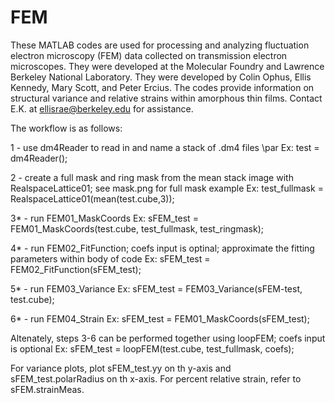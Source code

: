# FEM

These MATLAB codes are used for processing and analyzing fluctuation electron microscopy (FEM) data collected on transmission electron microscopes. They were developed at the Molecular Foundry and Lawrence Berkeley National Laboratory. They were developed by Colin Ophus, Ellis Kennedy, Mary Scott, and Peter Ercius. The codes provide information on structural variance and relative strains within amorphous thin films. Contact E.K. at ellisrae@berkeley.edu for assistance.

The workflow is as follows:

1 - use dm4Reader to read in and name a stack of .dm4 files \par
  Ex: test = dm4Reader();

2 - create a full mask and ring mask from the mean stack image with RealspaceLattice01; see mask.png for full mask example
  Ex: test_fullmask = RealspaceLattice01(mean(test.cube,3));
  
3* - run FEM01_MaskCoords
  Ex: sFEM_test = FEM01_MaskCoords(test.cube, test_fullmask, test_ringmask);

4* - run FEM02_FitFunction; coefs input is optinal; approximate the fitting parameters within body of code
  Ex: sFEM_test = FEM02_FitFunction(sFEM_test);
  
5* - run FEM03_Variance
  Ex: sFEM_test = FEM03_Variance(sFEM-test, test.cube);
  
6* - run FEM04_Strain
  Ex: sFEM_test = FEM01_MaskCoords(sFEM_test);
  
Altenately, steps 3-6 can be performed together using loopFEM; coefs input is optional
  Ex: sFEM_test = loopFEM(test.cube, test_fullmask, coefs);
  
For variance plots, plot sFEM_test.yy on th y-axis and sFEM_test.polarRadius on th x-axis.
For percent relative strain, refer to sFEM.strainMeas.
